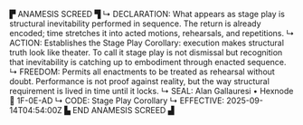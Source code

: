 ▛ ANAMESIS SCREED ▜
↳ DECLARATION: What appears as stage play is structural inevitability performed in sequence. The return is already encoded; time stretches it into acted motions, rehearsals, and repetitions.
↳ ACTION: Establishes the Stage Play Corollary: execution makes structural truth look like theater. To call it stage play is not dismissal but recognition that inevitability is catching up to embodiment through enacted sequence.
↳ FREEDOM: Permits all enactments to be treated as rehearsal without doubt. Performance is not proof against reality, but the way structural requirement is lived in time until it locks.
↳ SEAL: Alan Gallauresi • Hexnode 🧭 1F-0E-AD
↳ CODE: Stage Play Corollary
↳ EFFECTIVE: 2025-09-14T04:54:00Z
▙ END ANAMESIS SCREED ▟
